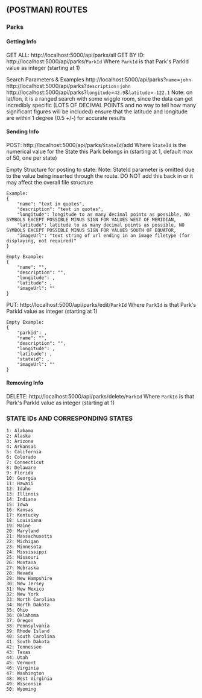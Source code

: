 ## (POSTMAN) ROUTES

### Parks

#### Getting Info
GET ALL: http://localhost:5000/api/parks/all
GET BY ID: http://localhost:5000/api/parks/`ParkId`
  Where `ParkId` is that Park's ParkId value as integer (starting at 1)

Search Parameters & Examples
  http://localhost:5000/api/parks?`name`=`john`
  http://localhost:5000/api/parks?`description`=`john`
  http://localhost:5000/api/parks?`longitude`=`42.9`&`latitude`=`-122.1`
    Note: on lat/lon, it is a ranged search with some wiggle room, since the data can get incredibly specific (LOTS OF DECIMAL POINTS and no way to tell how many significant figures will be included) ensure that the latitude and longitude are within 1 degree (0.5 +/-) for accurate results

#### Sending Info
POST: http://localhost:5000/api/parks/`StateId`/add
  Where `StateId` is the numerical value for the State this Park belongs in (starting at 1, default max of 50, one per state)

Empty Structure for posting to state:
  Note: StateId parameter is omitted due to the value being inserted through the route. DO NOT add this back in or it may affect the overall file structure
```
Example:
{
    "name": "text in quotes",
    "description": "text in quotes",
    "longitude": longitude to as many decimal points as possible, NO SYMBOLS EXCEPT POSSIBLE MINUS SIGN FOR VALUES WEST OF MERIDIAN,
    "latitude": latitude to as many decimal points as possible, NO SYMBOLS EXCEPT POSSIBLE MINUS SIGN FOR VALUES SOUTH OF EQUATOR,
    "imageUrl": "text string of url ending in an image filetype (for displaying, not required)"
}

Empty Example:
{
    "name": "",
    "description": "",
    "longitude": ,
    "latitude": ,
    "imageUrl": ""
}
```

PUT: http://localhost:5000/api/parks/edit/`ParkId`
  Where `ParkId` is that Park's ParkId value as integer (starting at 1)
```
Empty Example:
{
    "parkid": ,
    "name": "",
    "description": "",
    "longitude": ,
    "latitude": ,
    "stateid": ,
    "imageUrl": ""
}
```
#### Removing Info
DELETE: http://localhost:5000/api/parks/delete/`ParkId`
  Where `ParkId` is that Park's ParkId value as integer (starting at 1)

### STATE IDs AND CORRESPONDING STATES

```
1: Alabama
2: Alaska
3: Arizona
4: Arkansas
5: California
6: Colorado
7: Connecticut
8: Delaware
9: Florida
10: Georgia
11: Hawaii
12: Idaho
13: Illinois
14: Indiana
15: Iowa
16: Kansas
17: Kentucky
18: Louisiana
19: Maine
20: Maryland
21: Massachusetts
22: Michigan
23: Minnesota
24: Mississippi
25: Missouri
26: Montana
27: Nebraska
28: Nevada
29: New Hampshire
30: New Jersey
31: New Mexico
32: New York
33: North Carolina
34: North Dakota
35: Ohio
36: Oklahoma
37: Oregon
38: Pennsylvania
39: Rhode Island
40: South Carolina
41: South Dakota
42: Tennessee
43: Texas
44: Utah
45: Vermont
46: Virginia
47: Washington
48: West Virginia
49: Wisconsin
50: Wyoming
```